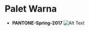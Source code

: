 # Palet Warna
- __PANTONE-Spring-2017__
![Alt Text](https://raw.githubusercontent.com/winardiaris/blankon-uluwatu-kesenian/master/palet-warna/winardiaris/PANTONE-Spring-2017.png "Pantone Spring 2017")